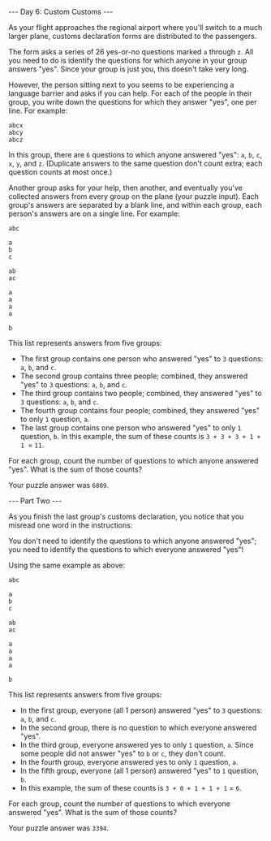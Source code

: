 --- Day 6: Custom Customs ---

As your flight approaches the regional airport where you'll switch to a much larger plane, customs declaration forms are distributed to the passengers.

The form asks a series of 26 yes-or-no questions marked `a` through `z`. All you need to do is identify the questions for which anyone in your group answers "yes". Since your group is just you, this doesn't take very long.

However, the person sitting next to you seems to be experiencing a language barrier and asks if you can help. For each of the people in their group, you write down the questions for which they answer "yes", one per line. For example:

```
abcx
abcy
abcz
```
In this group, there are `6` questions to which anyone answered "yes": `a`, `b`, `c`, `x`, `y`, and `z`. (Duplicate answers to the same question don't count extra; each question counts at most once.)

Another group asks for your help, then another, and eventually you've collected answers from every group on the plane (your puzzle input). Each group's answers are separated by a blank line, and within each group, each person's answers are on a single line. For example:

```
abc

a
b
c

ab
ac

a
a
a
a

b
```
This list represents answers from five groups:

- The first group contains one person who answered "yes" to `3` questions: `a`, `b`, and `c`.
- The second group contains three people; combined, they answered "yes" to `3` questions: `a`, `b`, and `c`.
- The third group contains two people; combined, they answered "yes" to `3` questions: `a`, `b`, and `c`.
- The fourth group contains four people; combined, they answered "yes" to only `1` question, `a`.
- The last group contains one person who answered "yes" to only `1` question, `b`.
In this example, the sum of these counts is `3 + 3 + 3 + 1 + 1 `= `11`.

For each group, count the number of questions to which anyone answered "yes". What is the sum of those counts?

Your puzzle answer was `6809`.

--- Part Two ---

As you finish the last group's customs declaration, you notice that you misread one word in the instructions:

You don't need to identify the questions to which anyone answered "yes"; you need to identify the questions to which everyone answered "yes"!

Using the same example as above:

```
abc

a
b
c

ab
ac

a
a
a
a

b
```
This list represents answers from five groups:

- In the first group, everyone (all 1 person) answered "yes" to `3` questions: `a`, `b`, and `c`.
- In the second group, there is no question to which everyone answered "yes".
- In the third group, everyone answered yes to only `1` question, `a`. Since some people did not answer "yes" to `b` or `c`, they don't count.
- In the fourth group, everyone answered yes to only `1` question, `a`.
- In the fifth group, everyone (all 1 person) answered "yes" to `1` question, `b`.
- In this example, the sum of these counts is `3 + 0 + 1 + 1 + 1` = `6`.

For each group, count the number of questions to which everyone answered "yes". What is the sum of those counts?

Your puzzle answer was `3394`.